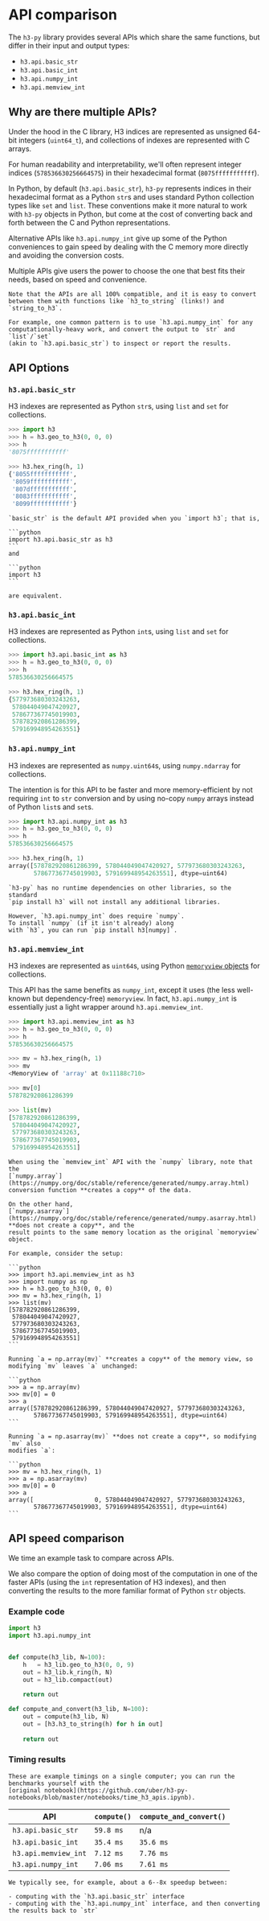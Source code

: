 # API comparison

The `h3-py` library provides several APIs which share the same functions,
but differ in their input and output types:

- `h3.api.basic_str`
- `h3.api.basic_int`
- `h3.api.numpy_int`
- `h3.api.memview_int`

## Why are there multiple APIs?

<!-- TODO: if i make this a notebook, do i get to have the headings i want?
BETTER: keep as markdown, but let the launcher convert the markdown to a notebook for people to run and test! -->

Under the hood in the C library, H3 indices are represented as
unsigned 64-bit integers (`uint64_t`), and collections of indexes
are represented with C arrays.

For human readability and interpretability, we'll often represent integer
indices (`578536630256664575`) in their
hexadecimal format (`8075fffffffffff`).

In Python, by default (`h3.api.basic_str`), `h3-py` represents indices in their hexadecimal
format as a Python `str`s and uses standard Python collection types like
`set` and `list`. These conventions make it more natural to work with
`h3-py` objects in Python, but come at the cost of converting back and forth
between the C and Python representations.

Alternative APIs like `h3.api.numpy_int` give up some of the Python conveniences to gain
speed by dealing with the C memory more directly and avoiding the conversion
costs.

Multiple APIs give users the power to choose the one that best fits their
needs, based on speed and convenience.

```{tip}
Note that the APIs are all 100% compatible, and it is easy to convert
between them with functions like `h3_to_string` (links!) and `string_to_h3`.

For example, one common pattern is to use `h3.api.numpy_int` for any
computationally-heavy work, and convert the output to `str` and `list`/`set`
(akin to `h3.api.basic_str`) to inspect or report the results.
```


## API Options

### `h3.api.basic_str`

H3 indexes are represented as Python `str`s,
using `list` and `set` for collections.

```python
>>> import h3
>>> h = h3.geo_to_h3(0, 0, 0)
>>> h
'8075fffffffffff'

>>> h3.hex_ring(h, 1)
{'8055fffffffffff',
 '8059fffffffffff',
 '807dfffffffffff',
 '8083fffffffffff',
 '8099fffffffffff'}
```

````{note}
`basic_str` is the default API provided when you `import h3`; that is,

```python
import h3.api.basic_str as h3
```
and

```python
import h3
```

are equivalent.
````

### `h3.api.basic_int`

H3 indexes are represented as Python `int`s, using `list` and `set` for collections.

```python
>>> import h3.api.basic_int as h3
>>> h = h3.geo_to_h3(0, 0, 0)
>>> h
578536630256664575

>>> h3.hex_ring(h, 1)
{577973680303243263,
 578044049047420927,
 578677367745019903,
 578782920861286399,
 579169948954263551}
```

### `h3.api.numpy_int`

H3 indexes are represented as `numpy.uint64`s, using `numpy.ndarray`
for collections.

The intention is for this API to be faster and more memory-efficient by
not requiring `int` to `str` conversion and by using
no-copy `numpy` arrays instead of Python `list`s and `set`s.

```python
>>> import h3.api.numpy_int as h3
>>> h = h3.geo_to_h3(0, 0, 0)
>>> h
578536630256664575

>>> h3.hex_ring(h, 1)
array([578782920861286399, 578044049047420927, 577973680303243263,
       578677367745019903, 579169948954263551], dtype=uint64)
```

```{note}
`h3-py` has no runtime dependencies on other libraries, so the standard
`pip install h3` will not install any additional libraries.

However, `h3.api.numpy_int` does require `numpy`.
To install `numpy` (if it isn't already) along
with `h3`, you can run `pip install h3[numpy]`.
```

### `h3.api.memview_int`

H3 indexes are represented as `uint64`s, using Python
[`memoryview` objects](https://docs.python.org/dev/library/stdtypes.html#memoryview)
for collections.

This API has the same benefits as `numpy_int`, except it uses
(the less well-known but dependency-free) `memoryview`.
In fact, `h3.api.numpy_int` is essentially just a light wrapper around 
`h3.api.memview_int`.

```python
>>> import h3.api.memview_int as h3
>>> h = h3.geo_to_h3(0, 0, 0)
>>> h
578536630256664575

>>> mv = h3.hex_ring(h, 1)
>>> mv
<MemoryView of 'array' at 0x11188c710>

>>> mv[0]
578782920861286399

>>> list(mv)
[578782920861286399,
 578044049047420927,
 577973680303243263,
 578677367745019903,
 579169948954263551]
```

````{warning}
When using the `memview_int` API with the `numpy` library, note that the
[`numpy.array`](https://numpy.org/doc/stable/reference/generated/numpy.array.html)
conversion function **creates a copy** of the data.

On the other hand,
[`numpy.asarray`](https://numpy.org/doc/stable/reference/generated/numpy.asarray.html)
**does not create a copy**, and the
result points to the same memory location as the original `memoryview` object.

For example, consider the setup:

```python
>>> import h3.api.memview_int as h3
>>> import numpy as np
>>> h = h3.geo_to_h3(0, 0, 0)
>>> mv = h3.hex_ring(h, 1)
>>> list(mv)
[578782920861286399,
 578044049047420927,
 577973680303243263,
 578677367745019903,
 579169948954263551]
```

Running `a = np.array(mv)` **creates a copy** of the memory view, so
modifying `mv` leaves `a` unchanged:

```python
>>> a = np.array(mv)
>>> mv[0] = 0
>>> a
array([578782920861286399, 578044049047420927, 577973680303243263,
       578677367745019903, 579169948954263551], dtype=uint64)
```

Running `a = np.asarray(mv)` **does not create a copy**, so modifying `mv` also
modifies `a`:

```python
>>> mv = h3.hex_ring(h, 1)
>>> a = np.asarray(mv)
>>> mv[0] = 0
>>> a
array([                 0, 578044049047420927, 577973680303243263,
       578677367745019903, 579169948954263551], dtype=uint64)
```
````


## API speed comparison

We time an example task to compare across APIs.

We also compare the option of doing most of the computation in one of the
faster APIs (using the `int` representation of H3 indexes),
and then converting the results to the more familiar
format of Python `str` objects.


### Example code

```python
import h3
import h3.api.numpy_int


def compute(h3_lib, N=100):
    h   = h3_lib.geo_to_h3(0, 0, 9)
    out = h3_lib.k_ring(h, N)
    out = h3_lib.compact(out)
    
    return out

def compute_and_convert(h3_lib, N=100):
    out = compute(h3_lib, N)
    out = [h3.h3_to_string(h) for h in out]
    
    return out
```

### Timing results

```{attention}
These are example timings on a single computer; you can run the
benchmarks yourself with the
[original notebook](https://github.com/uber/h3-py-notebooks/blob/master/notebooks/time_h3_apis.ipynb).
```


|         API          | `compute()` | `compute_and_convert()` |
|----------------------|-------------|-------------------------|
| `h3.api.basic_str`   | `59.8 ms`   | n/a                     |
| `h3.api.basic_int`   | `35.4 ms`   | `35.6 ms`               |
| `h3.api.memview_int` | `7.12 ms`   | `7.76 ms`               |
| `h3.api.numpy_int`   | `7.06 ms`   | `7.61 ms`               |


```{note}
We typically see, for example, about a 6--8x speedup between:

- computing with the `h3.api.basic_str` interface
- computing with the `h3.api.numpy_int` interface, and then converting the results back to `str`
```
